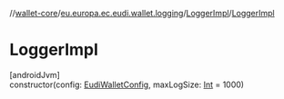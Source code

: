 //[wallet-core](../../../index.md)/[eu.europa.ec.eudi.wallet.logging](../index.md)/[LoggerImpl](index.md)/[LoggerImpl](-logger-impl.md)

# LoggerImpl

[androidJvm]\
constructor(config: [EudiWalletConfig](../../eu.europa.ec.eudi.wallet/-eudi-wallet-config/index.md),
maxLogSize: [Int](https://kotlinlang.org/api/latest/jvm/stdlib/kotlin/-int/index.html) = 1000)
